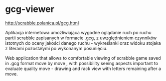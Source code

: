 # gcg-viewer

http://scrabble.polanica.pl/gcg.html

Aplikacja internetowa umożliwiająca wygodne oglądanie ruch po ruchu partii scrabble zapisanych w formacie .gcg, z uwzględnieniem czynników istotnych do oceny jakości danego ruchu - wykreślanki oraz widoku stojaka z literami pozostałymi po wykonanym posunięciu.

Web application that allows to comfortable viewing of scrabble game saved in .gcg format move by move , with possibility seeing aspects important to evaluate quality move - drawing and rack view with letters remaining after a move.

